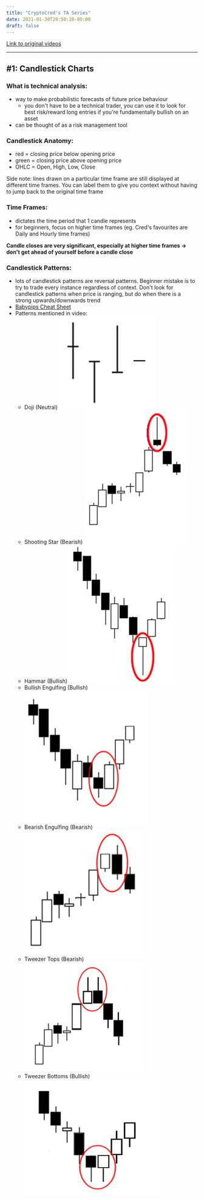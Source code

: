 ```yaml
---
title: "CryptoCred's TA Series"
date: 2021-01-30T20:50:20-05:00
draft: false
---
```


[Link to original videos](https://docs.google.com/document/d/15c3rN15rkXldY8Te3GDG4NG7noaaoikydOoZQlElwXw/edit?usp=sharing)

--- 

## #1: Candlestick Charts
### What is technical analysis: 
- way to make probabilistic forecasts of future price behaviour
  - you don't have to be a technical trader, you can use it to look for best risk/reward long entries if you're fundamentally bullish on an asset  
- can be thought of as a risk management tool

### Candlestick Anatomy: 
- red = closing price below opening price
- green = closing price above opening price
- OHLC = Open, High, Low, Close

Side note: lines drawn on a particular time frame are still displayed at different time frames. You can label them to give you context without having to jump back to the original time frame

### Time Frames: 
- dictates the time period that 1 candle represents
- for beginners, focus on higher time frames (eg. Cred's favourites are Daily and Hourly time frames) 

**Candle closes are very significant, especially at higher time frames -> don't get ahead of yourself before a candle close**

### Candlestick Patterns: 
- lots of candlestick patterns are reversal patterns. Beginner mistake is to try to trade every instance regardless of context. Don't look for candlestick patterns when price is ranging, but do when there is a strong upwards/downwards trend 
- [Babypips Cheat Sheet](https://www.babypips.com/learn/forex/japanese-candlesticks-cheat-sheet)
- Patterns mentioned in video: 
  - Doji (Neutral)
![Doji](img/Doji.png)
  - Shooting Star (Bearish)
![ShootingStar](img/Shooting%20Star.png)
  - Hammar (Bullish)
![Hammar](img/Hammar.png)
  - Bullish Engulfing (Bullish)
![BullishEngulfing](img/Bullish%20Engulfing.png)
  - Bearish Engulfing (Bearish)
![BearishEngulfing](img/Bearish%20Engulfing.png)
  - Tweezer Tops (Bearish)
![TweezerTops](img/Tweezer%20Tops.png)
  - Tweezer Bottoms (Bullish)
![TweezerBottoms](img/Tweezer%20Bottoms.png)

  